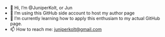 - 👋 Hi, I’m @JuniperKolt, or Jun
- 👀 I’m using this GitHub side account to host my author page
- 🌱 I’m currently learning how to apply this enthusiam to my actual GitHub page.
- 📫 How to reach me: juniperkolt@gmail.com

<!---
JuniperKolt/JuniperKolt is a ✨ special ✨ repository because its `README.md` (this file) appears on your GitHub profile.
You can click the Preview link to take a look at your changes.
--->
